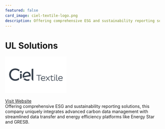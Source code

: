 ```yaml
---
featured: false
card_image: ciel-textile-logo.png
description: Offering comprehensive ESG and sustainability reporting solutions, this company uniquely integrates advanced carbon data management with streamlined data transfer and energy efficiency platforms like Energy Star and GRESB.
---
```


# UL Solutions
<img src="ciel-textile-logo.png" alt="Logo" style="max-width: 200px; height: auto;">

<a href="https://www.ul.com/services/esg-management">Visit Website</a>  
Offering comprehensive ESG and sustainability reporting solutions, this company uniquely integrates advanced carbon data management with streamlined data transfer and energy efficiency platforms like Energy Star and GRESB.
